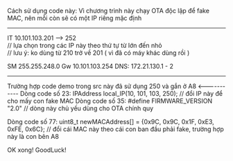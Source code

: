 Cách sử dụng code này: 
Vì chương trình này chạy OTA độc lập để fake MAC, nên mỗi còn sẽ có một IP riêng mặc định 

***********************

IT 10.101.103.201 --> 252   
// lựa chọn trong các IP này theo thứ tự từ lớn đến nhỏ   
// lưu ý: ko dùng từ 210 trở về 201 ( vì đã có máy khác dùng rồi )

SM 255.255.248.0
Gw 10.101.103.254
DNS: 172.21.130.1 - 2

***********************
Trường hợp code demo trong src này đã sử dụng 250 và gắn ở A8 <-----------
Dòng code số 23:    IPAddress local_IP(10, 101, 103, 250); // đổi IP này để cho mấy con fake MAC
Dòng code số 35:    #define FIRMWARE_VERSION "2.0"  // dòng này chủ yếu dùng cho OTA chính quy

Dòng code số 77:    uint8_t newMACAddress[] = {0x9C, 0x9C, 0x1F, 0xE3, 0xFE, 0x6C};    // đổi cái MAC này theo cái con ban đầu phải fake, trường hợp này là con bên A8

OK xong! GoodLuck!









